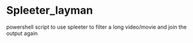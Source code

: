 # Spleeter_layman
powershell script to use spleeter to filter a long video/movie and join the output again
